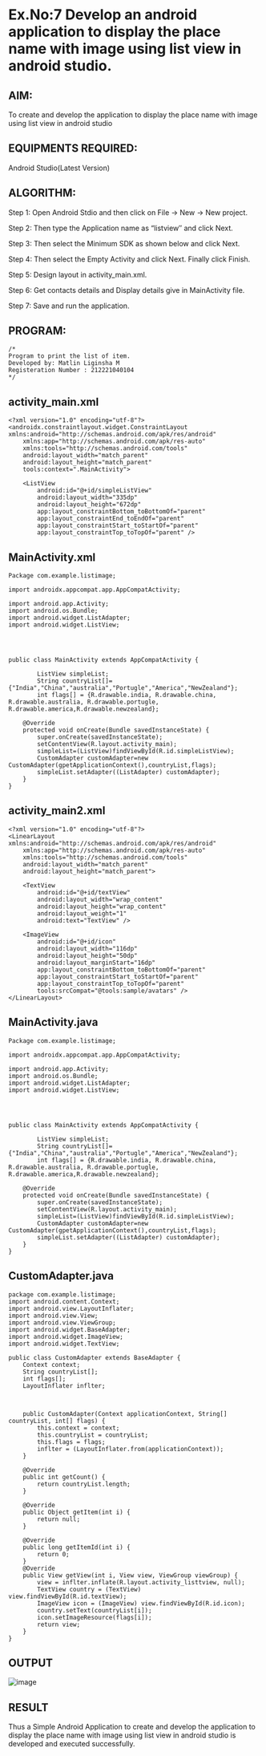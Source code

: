
# Ex.No:7 Develop an android application to display the place name with image using list view in android studio.


## AIM:

To create and develop the application to display the place name with image using list view in android studio

## EQUIPMENTS REQUIRED:

Android Studio(Latest Version)

## ALGORITHM:

Step 1: Open Android Stdio and then click on File -> New -> New project.

Step 2: Then type the Application name as “listview″ and click Next. 

Step 3: Then select the Minimum SDK as shown below and click Next.

Step 4: Then select the Empty Activity and click Next. Finally click Finish.

Step 5: Design layout in activity_main.xml.

Step 6: Get contacts details and Display details give in MainActivity file.

Step 7: Save and run the application.

## PROGRAM:
```
/*
Program to print the list of item.
Developed by: Matlin Liginsha M
Registeration Number : 212221040104
*/
```
## activity_main.xml
```
<?xml version="1.0" encoding="utf-8"?>
<androidx.constraintlayout.widget.ConstraintLayout xmlns:android="http://schemas.android.com/apk/res/android"
    xmlns:app="http://schemas.android.com/apk/res-auto"
    xmlns:tools="http://schemas.android.com/tools"
    android:layout_width="match_parent"
    android:layout_height="match_parent"
    tools:context=".MainActivity">

    <ListView
        android:id="@+id/simpleListView"
        android:layout_width="335dp"
        android:layout_height="672dp"
        app:layout_constraintBottom_toBottomOf="parent"
        app:layout_constraintEnd_toEndOf="parent"
        app:layout_constraintStart_toStartOf="parent"
        app:layout_constraintTop_toTopOf="parent" />
```
## MainActivity.xml
```
Package com.example.listimage;

import androidx.appcompat.app.AppCompatActivity;

import android.app.Activity;
import android.os.Bundle;
import android.widget.ListAdapter;
import android.widget.ListView;




public class MainActivity extends AppCompatActivity {

        ListView simpleList;
        String countryList[]={"India","China","australia","Portugle","America","NewZealand"};
        int flags[] = {R.drawable.india, R.drawable.china, R.drawable.australia, R.drawable.portugle, R.drawable.america,R.drawable.newzealand};

    @Override
    protected void onCreate(Bundle savedInstanceState) {
        super.onCreate(savedInstanceState);
        setContentView(R.layout.activity_main);
        simpleList=(ListView)findViewById(R.id.simpleListView);
        CustomAdapter customAdapter=new CustomAdapter(gpetApplicationContext(),countryList,flags);
        simpleList.setAdapter((ListAdapter) customAdapter);
    }
}
```
## activity_main2.xml
```
<?xml version="1.0" encoding="utf-8"?>
<LinearLayout xmlns:android="http://schemas.android.com/apk/res/android"
    xmlns:app="http://schemas.android.com/apk/res-auto"
    xmlns:tools="http://schemas.android.com/tools"
    android:layout_width="match_parent"
    android:layout_height="match_parent">

    <TextView
        android:id="@+id/textView"
        android:layout_width="wrap_content"
        android:layout_height="wrap_content"
        android:layout_weight="1"
        android:text="TextView" />

    <ImageView
        android:id="@+id/icon"
        android:layout_width="116dp"
        android:layout_height="50dp"
        android:layout_marginStart="16dp"
        app:layout_constraintBottom_toBottomOf="parent"
        app:layout_constraintStart_toStartOf="parent"
        app:layout_constraintTop_toTopOf="parent"
        tools:srcCompat="@tools:sample/avatars" />
</LinearLayout>
```
## MainActivity.java
```
Package com.example.listimage;

import androidx.appcompat.app.AppCompatActivity;

import android.app.Activity;
import android.os.Bundle;
import android.widget.ListAdapter;
import android.widget.ListView;




public class MainActivity extends AppCompatActivity {

        ListView simpleList;
        String countryList[]={"India","China","australia","Portugle","America","NewZealand"};
        int flags[] = {R.drawable.india, R.drawable.china, R.drawable.australia, R.drawable.portugle, R.drawable.america,R.drawable.newzealand};

    @Override
    protected void onCreate(Bundle savedInstanceState) {
        super.onCreate(savedInstanceState);
        setContentView(R.layout.activity_main);
        simpleList=(ListView)findViewById(R.id.simpleListView);
        CustomAdapter customAdapter=new CustomAdapter(gpetApplicationContext(),countryList,flags);
        simpleList.setAdapter((ListAdapter) customAdapter);
    }
}
```
## CustomAdapter.java
```
package com.example.listimage;
import android.content.Context;
import android.view.LayoutInflater;
import android.view.View;
import android.view.ViewGroup;
import android.widget.BaseAdapter;
import android.widget.ImageView;
import android.widget.TextView;

public class CustomAdapter extends BaseAdapter {
    Context context;
    String countryList[];
    int flags[];
    LayoutInflater inflter;



    public CustomAdapter(Context applicationContext, String[] countryList, int[] flags) {
        this.context = context;
        this.countryList = countryList;
        this.flags = flags;
        inflter = (LayoutInflater.from(applicationContext));
    }

    @Override
    public int getCount() {
        return countryList.length;
    }

    @Override
    public Object getItem(int i) {
        return null;
    }

    @Override
    public long getItemId(int i) {
        return 0;
    }
    @Override
    public View getView(int i, View view, ViewGroup viewGroup) {
        view = inflter.inflate(R.layout.activity_listtview, null);
        TextView country = (TextView) view.findViewById(R.id.textView);
        ImageView icon = (ImageView) view.findViewById(R.id.icon);
        country.setText(countryList[i]);
        icon.setImageResource(flags[i]);
        return view;
    }
}
```
## OUTPUT
![image](https://github.com/suryacse05/Mobile-Application-Development/assets/143495913/181ba005-6494-40a0-85f9-6a1ae6ac46e5)

## RESULT
Thus a Simple Android Application to create and develop the application to display the place name with image using list view in android studio is developed and executed successfully.
